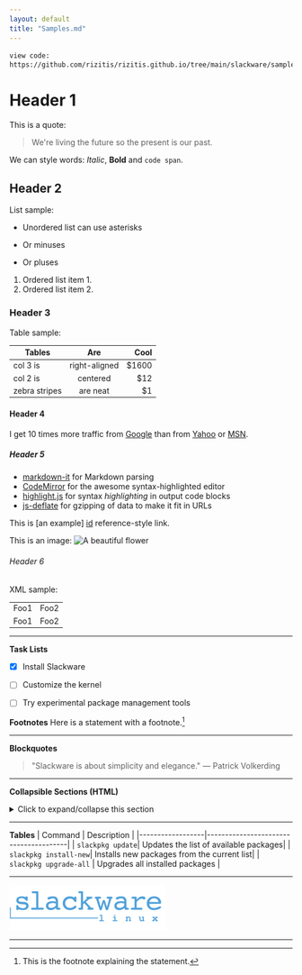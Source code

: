 ```yaml
---
layout: default
title: "Samples.md"
---
```

```
view code: https://github.com/rizitis/rizitis.github.io/tree/main/slackware/sample.md
```

# Header 1

This is a quote:

> We\'re living the future so
> the present is our past.

We can style words: *Italic*, **Bold** and `code span`.

## Header 2

List sample:

* Unordered list can use asterisks
- Or minuses
+ Or pluses

1. Ordered list item 1.
1. Ordered list item 2.

### Header 3

Table sample:

| Tables | Are | Cool | 
| ------------- |:-------------:| -----:| 
| col 3 is | right-aligned | $1600 | 
| col 2 is | centered | $12 | 
| zebra stripes | are neat | $1 |

#### Header 4

I get 10 times more traffic from [Google][1] than from [Yahoo][2] or [MSN][3].

[1]: http://google.com/        'Google'
[2]: http://search.yahoo.com/  "Yahoo Search"
[3]: http://search.msn.com/    (MSN Search)

##### Header 5

* [markdown-it](https://github.com/markdown-it/markdown-it) for Markdown parsing
* [CodeMirror](http://codemirror.net/) for the awesome syntax-highlighted editor
* [highlight.js](http://softwaremaniacs.org/soft/highlight/en/) for syntax _highlighting_ in output code blocks
* [js-deflate](https://github.com/dankogai/js-deflate) for gzipping of data to make it fit in URLs

This is [an example] [id] reference-style link.

[id]: http://example.com/ 'Optional Title Here'

This is an image:
![A beautiful flower](../dita/flowers/images/Chrysanthemums.jpg "Chrysanthemum")

###### Header 6

XML sample:
<table>
   <tr>
      <td>Foo1</td>
      <td>Foo2</td>
   </tr>
   <tr>
      <td>Foo1</td>
      <td>Foo2</td>
   </tr>
</table>

---

**Task Lists**
- [x] Install Slackware
- [ ] Customize the kernel
- [ ] Try experimental package management tools


**Footnotes**
Here is a statement with a footnote.[^1]

---

**Blockquotes**
> "Slackware is about simplicity and elegance."
> — Patrick Volkerding

---
**Collapsible Sections (HTML)**
<details>
  <summary>Click to expand/collapse this section</summary>

  Here is some hidden content about advanced Slackware kernel tweaks. Add any lengthy instructions or additional notes here.

</details>

---

**Tables**
| Command          | Description                           |
|------------------|---------------------------------------|
| `slackpkg update`| Updates the list of available packages|
| `slackpkg install-new`| Installs new packages from the current list|
| `slackpkg upgrade-all` | Upgrades all installed packages  |


---

[![CLICK_ME](./images/slackware_logo_med.png)](https://www.youtube.com/watch?v=ikawDkK7Qns)

---
[^1]: This is the footnote explaining the statement.